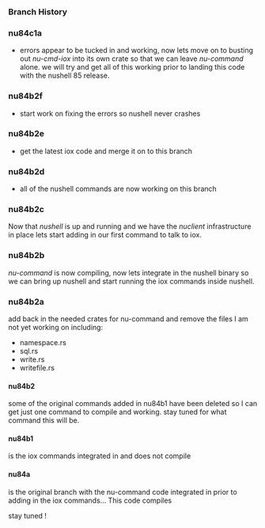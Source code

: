 
### Branch History

### nu84c1a

* errors appear to be tucked in and working, now lets move on to busting out
*nu-cmd-iox* into its own crate so that we can leave *nu-command* alone.  we will
try and get all of this working prior to landing this code with the nushell 85
release.

### nu84b2f

* start work on fixing the errors so nushell never crashes

### nu84b2e

* get the latest iox code and merge it on to this branch

### nu84b2d

* all of the nushell commands are now working on this branch

### nu84b2c

Now that *nushell* is up and running and we have the *nuclient* infrastructure
in place lets start adding in our first command to talk to iox.

### nu84b2b

*nu-command* is now compiling, now lets integrate in the nushell binary so
we can bring up nushell and start running the iox commands inside nushell.

### nu84b2a

add back in the needed crates for nu-command and remove the files I am not
yet working on including:

* namespace.rs
* sql.rs
* write.rs
* writefile.rs

#### nu84b2

some of the original commands added in nu84b1 have been deleted so I can
get just one command to compile and working.  stay tuned for what command
this will be.

#### nu84b1

is the iox commands integrated in and does not compile

#### nu84a

is the original branch with the nu-command code integrated in prior
to adding in the iox commands... This code compiles

stay tuned !

